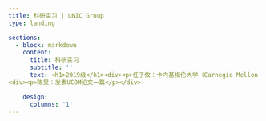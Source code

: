 ```yaml
---
title: 科研实习 | UNIC Group
type: landing

sections:
  - block: markdown
    content:
      title: 科研实习
      subtitle: ''
      text: <h1>2019级</h1><div><p>任子攸：卡内基梅伦大学（Carnegie Mellon University，CMU），发表ICCSPA一篇，相关GitHub 20+ Stars</p><p>王龙鑫：宾夕法尼亚大学（University of Pennsylvania，Upenn），发表通信旗舰会议ICC一篇</p><p>傅连浩：西安电子科技大学，发表SCI二区论文与PIMRC论文一篇</p><p>盛泰舒：国防科技大学</p><p>杨光瑛：上海交通大学</p></div><h1>2020级：</h1><div><p>彭泽刚：清华大学</p><p>杨晓：中国科学院大学-鹏城实验室</p><p>李昊程：清华大学，发表VTC论文一篇</p><p>王棕祺：清华大学，投稿ICCV论文一篇</p><p>潘宇豪：发表PIMRC、UCOM论文各一篇，SCI一区论文一篇</p><p>陶禹成：中科院自动化所</p><p>张云儿：帝国理工大学（Imperial College London，ICL）</p><p>李子欣：加州大学伯克利分校（University of California, Berkeley，UCB）</p></div><h1>2021级：</h1><div><p>陶科达：发表SCI一区论文一篇，投稿NeurIPS论文一篇</p><p>邱奇：发表UCOM论文一篇，投稿SCI一区论文一篇</p></div><h1>2023级：</h1>
<div><p>陈炅：发表UCOM论文一篇</p></div>

    design:
      columns: '1'
---
```

